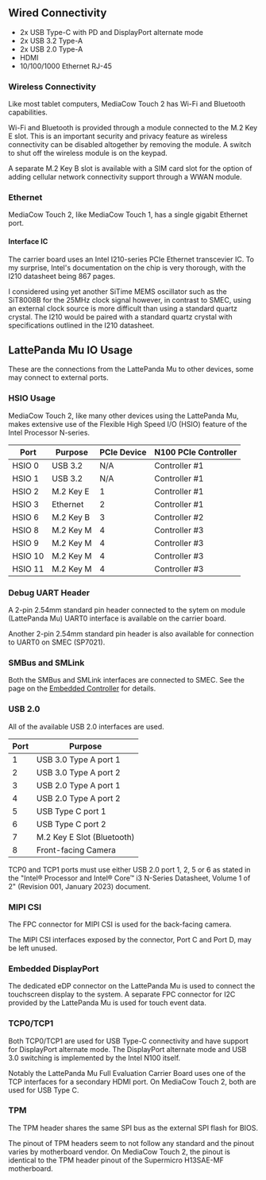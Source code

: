 
## Wired Connectivity

* 2x USB Type-C with PD and DisplayPort alternate mode
* 2x USB 3.2 Type-A
* 2x USB 2.0 Type-A
* HDMI
* 10/100/1000 Ethernet RJ-45

### Wireless Connectivity
Like most tablet computers, MediaCow Touch 2 has Wi-Fi and Bluetooth capabilities. 

Wi-Fi and Bluetooth is provided through a module connected to the M.2 Key E slot. This is an important security and privacy feature as wireless connectivity can be disabled altogether by removing the module. A switch to shut off the wireless module is on the keypad.

A separate M.2 Key B slot is available with a SIM card slot for the option of adding cellular network connectivity support through a WWAN module.

### Ethernet
MediaCow Touch 2, like MediaCow Touch 1, has a single gigabit Ethernet port. 

#### Interface IC
The carrier board uses an Intel I210-series PCIe Ethernet transcevier IC. To my surprise, Intel's documentation on the chip is very thorough, with the I210 datasheet being 867 pages. 

I considered using yet another SiTime MEMS oscillator such as the SiT8008B for the 25MHz clock signal however, in contrast to SMEC, using an external clock source is more difficult than using a standard quartz crystal. The I210 would be paired with a standard quartz crystal with specifications outlined in the I210 datasheet.

## LattePanda Mu IO Usage
These are the connections from the LattePanda Mu to other devices, some may connect to external ports.

### HSIO Usage
MediaCow Touch 2, like many other devices using the LattePanda Mu, makes extensive use of the Flexible High Speed I/O (HSIO) feature of the Intel Processor N-series.

| Port    | Purpose    | PCIe Device | N100 PCIe Controller |
| ------- | ---------- | ----------- | -------------------- |
| HSIO 0  | USB 3.2    | N/A         | Controller #1        |
| HSIO 1  | USB 3.2    | N/A         | Controller #1        |
| HSIO 2  | M.2 Key E  | 1           | Controller #1        |
| HSIO 3  | Ethernet   | 2           | Controller #1        |
| HSIO 6  | M.2 Key B  | 3           | Controller #2        |
| HSIO 8  | M.2 Key M  | 4           | Controller #3        |
| HSIO 9  | M.2 Key M  | 4           | Controller #3        |
| HSIO 10 | M.2 Key M  | 4           | Controller #3        |
| HSIO 11 | M.2 Key M  | 4           | Controller #3        |

### Debug UART Header
A 2-pin 2.54mm standard pin header connected to the sytem on module (LattePanda Mu) UART0 interface is available on the carrier board. 

Another 2-pin 2.54mm standard pin header is also available for connection to UART0 on SMEC (SP7021).

### SMBus and SMLink
Both the SMBus and SMLink interfaces are connected to SMEC. See the page on the [Embedded Controller](../smec/) for details.

### USB 2.0
All of the available USB 2.0 interfaces are used. 

| Port | Purpose                    | 
| ---- | -------------------------- |
| 1    | USB 3.0 Type A port 1      |
| 2    | USB 3.0 Type A port 2      |
| 3    | USB 2.0 Type A port 1      |
| 4    | USB 2.0 Type A port 2      |
| 5    | USB Type C port 1          |
| 6    | USB Type C port 2          |
| 7    | M.2 Key E Slot (Bluetooth) |
| 8    | Front-facing Camera        |

TCP0 and TCP1 ports must use either USB 2.0 port 1, 2, 5 or 6 as stated in the "Intel® Processor and Intel® Core™ i3 N-Series Datasheet, Volume 1 of 2" (Revision 001, January 2023) document.

### MIPI CSI
The FPC connector for MIPI CSI is used for the back-facing camera.

The MIPI CSI interfaces exposed by the connector, Port C and Port D, may be left unused.

### Embedded DisplayPort
The dedicated eDP connector on the LattePanda Mu is used to connect the touchscreen display to the system. A separate FPC connector for I2C provided by the LattePanda Mu is used for touch event data.

### TCP0/TCP1
Both TCP0/TCP1 are used for USB Type-C connectivity and have support for DisplayPort alternate mode. The DisplayPort alternate mode and USB 3.0 switching is implemented by the Intel N100 itself.

Notably the LattePanda Mu Full Evaluation Carrier Board uses one of the TCP interfaces for a secondary HDMI port. On MediaCow Touch 2, both are used for USB Type C. 

### TPM
The TPM header shares the same SPI bus as the external SPI flash for BIOS. 

The pinout of TPM headers seem to not follow any standard and the pinout varies by motherboard vendor. On MediaCow Touch 2, the pinout is identical to the TPM header pinout of the Supermicro H13SAE-MF motherboard.